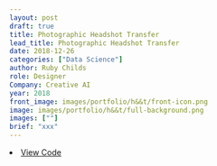 ```yaml
---
layout: post
draft: true
title: Photographic Headshot Transfer
lead_title: Photographic Headshot Transfer
date: 2018-12-26
categories: ["Data Science"]
author: Ruby Childs
role: Designer
Company: Creative AI
year: 2018
front_image: images/portfolio/h&&t/front-icon.png
image: images/portfolio/h&&t/full-background.png
images: [""]
brief: "xxx"
---
```


<div class="row">
<div class="col-sm-6">
</div>
  <div class="col-sm-6">
  <li class="list-inline-item">
      <a href="xxx"  target="_blank" class="btn btn-main">View Code</a>
  </li>
  </div>
</div>
